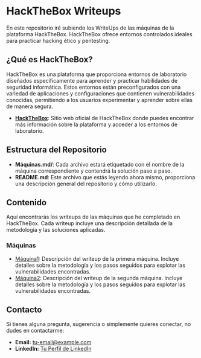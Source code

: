 # HackTheBox Writeups

En este repositorio iré subiendo los WriteUps de las máquinas de la plataforma HackTheBox. HackTheBox ofrece entornos controlados ideales para practicar hacking ético y pentesting.

## ¿Qué es HackTheBox?

HackTheBox es una plataforma que proporciona entornos de laboratorio diseñados específicamente para aprender y practicar habilidades de seguridad informática. Estos entornos están preconfigurados con una variedad de aplicaciones y configuraciones que contienen vulnerabilidades conocidas, permitiendo a los usuarios experimentar y aprender sobre ellas de manera segura.

- **[HackTheBox](https://www.hackthebox.com/)**: Sitio web oficial de HackTheBox donde puedes encontrar más información sobre la plataforma y acceder a los entornos de laboratorio.

## Estructura del Repositorio

- **Máquinas.md/**: Cada archivo estará etiquetado con el nombre de la máquina correspondiente y contendrá la solución paso a paso.
- **README.md**: Este archivo que estás leyendo ahora mismo, proporciona una descripción general del repositorio y cómo utilizarlo.

## Contenido

Aquí encontrarás los writeups de las máquinas que he completado en HackTheBox. Cada writeup incluye una descripción detallada de la metodología y las soluciones aplicadas.

### Máquinas

- [Máquina1](Máquina1.md): Descripción del writeup de la primera máquina. Incluye detalles sobre la metodología y los pasos seguidos para explotar las vulnerabilidades encontradas.
- [Máquina2](Máquina2.md): Descripción del writeup de la segunda máquina. Incluye detalles sobre la metodología y los pasos seguidos para explotar las vulnerabilidades encontradas.

## Contacto

Si tienes alguna pregunta, sugerencia o simplemente quieres conectar, no dudes en contactarme:

- **Email:** [tu-email@example.com](mailto:tu-email@example.com)
- **LinkedIn:** [Tu Perfil de LinkedIn](https://www.linkedin.com/in/tu-perfil)

